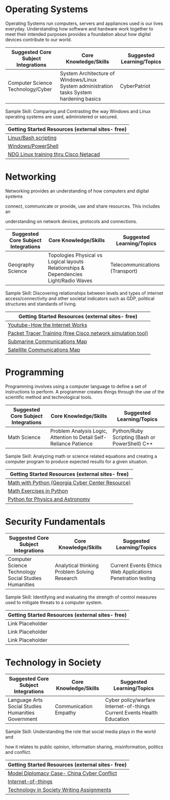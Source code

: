 Operating Systems
=================

Operating Systems run computers, servers and appliances used is our lives
everyday. Understanding how software and hardware work together to meet their
intended purposes provides a foundation about how digital devices contribute to
our world.

| Suggested Core Subject Integrations | Core Knowledge/Skills                                                                    | Suggested Learning/Topics |
|-------------------------------------|------------------------------------------------------------------------------------------|---------------------------|
| Computer Science Technology/Cyber   | System Architecture of Windows/Linux System administration tasks System hardening basics | CyberPatriot              |

Sample Skill: Comparing and Contrasting the way Windows and Linux operating
systems are used, administered or secured.

| Getting Started Resources (external sites- free)                                                   |
|----------------------------------------------------------------------------------------------------|
| [Linux/Bash scripting](http://overthewire.org/wargames/)                                           |
| [Windows/PowerShell](https://underthewire.tech/wargames.htm)                                       |
| [NDG Linux training thru Cisco Netacad](https://www.netacad.com/courses/os-it/ndg-linux-unhatched) |

Networking
==========

Networking provides an understanding of how computers and digital systems

connect, communicate or provide, use and share resources. This includes an

understanding on network devices, protocols and connections.

| Suggested Core Subject Integrations | Core Knowledge/Skills                                                                 | Suggested Learning/Topics      |
|-------------------------------------|---------------------------------------------------------------------------------------|--------------------------------|
| Geography Science                   | Topologies Physical vs Logical layouts Relationships & Dependencies Light/Radio Waves | Telecommunications (Transport) |

Sample Skill: Discovering relationships between levels and types of internet
access/connectivity and other societal indicators such as GDP, political
structures and standards of living.

| Getting Started Resources (external sites- free)                                                                                        |
|-----------------------------------------------------------------------------------------------------------------------------------------|
| [Youtube-How the Internet Works](https://www.youtube.com/watch?v=8dzqdBtOdcQ)                                                           |
| [Packet Tracer Training (free Cisco network simulation tool)](https://www.netacad.com/courses/packet-tracer/introduction-packet-tracer) |
| [Submarine Communications Map](https://www.visualcapitalist.com/submarine-cables)                                                       |
| [Satellite Communications Map](https://maps.esri.com/rc/sat/)                                                                           |

Programming
===========

Programming involves using a computer language to define a set of instructions
to perform. A programmer creates things through the use of the scientific method
and technological tools.

| Suggested Core Subject Integrations | Core Knowledge/Skills                                              | Suggested Learning/Topics                      |
|-------------------------------------|--------------------------------------------------------------------|------------------------------------------------|
| Math Science                        | Problem Analysis Logic, Attention to Detail Self-Reliance Patience | Python/Ruby Scripting (Bash or PowerShell) C++ |

Sample Skill: Analyzing math or science related equations and creating a
computer program to produce expected results for a given situation.

| Getting Started Resources (external sites- free)                                                                               |
|--------------------------------------------------------------------------------------------------------------------------------|
| [Math with Python (Georgia Cyber Center Resource)](https://ga-cyberworkforceacademy.github.io/Python/)                         |
| [Math Exercises in Python](https://www.w3resource.com/python-exercises/math/)                                                  |
| [Python for Physics and Astronomy](http://prancer.physics.louisville.edu/astrowiki/index.php/Python_for_Physics_and_Astronomy) |

Security Fundamentals
=====================

| Suggested Core Subject Integrations                   | Core Knowledge/Skills                        | Suggested Learning/Topics                                  |
|-------------------------------------------------------|----------------------------------------------|------------------------------------------------------------|
| Computer Science Technology Social Studies Humanities | Analytical thinking Problem Solving Research | Current Events Ethics Web Applications Penetration testing |

Sample Skill: Identifying and evaluating the strength of control measures used
to mitigate threats to a computer system.

| Getting Started Resources (external sites- free) |
|--------------------------------------------------|
| Link Placeholder                                             |
| Link Placeholder                                             |
| Link Placeholder                                            |

Technology in Society
=====================

| Suggested Core Subject Integrations                | Core Knowledge/Skills | Suggested Learning/Topics                                               |
|----------------------------------------------------|-----------------------|-------------------------------------------------------------------------|
| Language Arts Social Studies Humanities Government | Communication Empathy | Cyber policy/warfare Internet-of-things Current Events Health Education |

Sample Skill: Understanding the role that social media plays in the world and

how it relates to public opinion, information sharing, misinformation, politics
and conflict.

| Getting Started Resources (external sites- free)                                          |
|-------------------------------------------------------------------------------------------|
| [Model Diplomacy Case- China Cyber Conflict](https://modeldiplomacy.cfr.org/#/cases/4480) |
| [Internet-of-things](https://www.netacad.com/courses/iot/introduction-iot)                |
| [Technology in Society Writing Assignments](https://www.indiacelebrating.com/essay/technology-essay/) |


